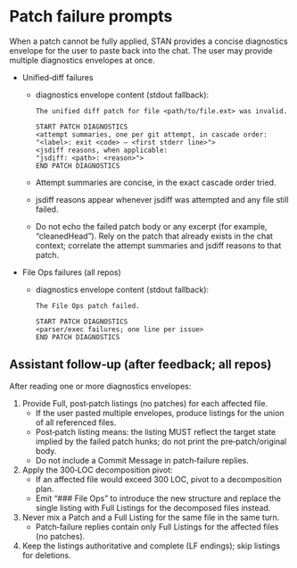 # Patch failure prompts

When a patch cannot be fully applied, STAN provides a concise diagnostics envelope for the user to paste back into the chat. The user may provide multiple diagnostics envelopes at once.

- Unified‑diff failures
  - diagnostics envelope content (stdout fallback):

    ```
    The unified diff patch for file <path/to/file.ext> was invalid.

    START PATCH DIAGNOSTICS
    <attempt summaries, one per git attempt, in cascade order:
    "<label>: exit <code> — <first stderr line>">
    <jsdiff reasons, when applicable:
    "jsdiff: <path>: <reason>">
    END PATCH DIAGNOSTICS
    ```

  - Attempt summaries are concise, in the exact cascade order tried.
  - jsdiff reasons appear whenever jsdiff was attempted and any file still failed.
  - Do not echo the failed patch body or any excerpt (for example, “cleanedHead”).
    Rely on the patch that already exists in the chat context; correlate the attempt
    summaries and jsdiff reasons to that patch.

- File Ops failures (all repos)
  - diagnostics envelope content (stdout fallback):

    ```
    The File Ops patch failed.

    START PATCH DIAGNOSTICS
    <parser/exec failures; one line per issue>
    END PATCH DIAGNOSTICS
    ```

## Assistant follow‑up (after feedback; all repos)

After reading one or more diagnostics envelopes:
1) Provide Full, post‑patch listings (no patches) for each affected file.
   - If the user pasted multiple envelopes, produce listings for the union of all referenced files.
   - Post‑patch listing means: the listing MUST reflect the target state implied by the failed patch hunks; do not print the pre‑patch/original body.
   - Do not include a Commit Message in patch‑failure replies.
2) Apply the 300‑LOC decomposition pivot:
   - If an affected file would exceed 300 LOC, pivot to a decomposition plan.
   - Emit “### File Ops” to introduce the new structure and replace the single listing with Full Listings for the decomposed files instead.
3) Never mix a Patch and a Full Listing for the same file in the same turn.
   - Patch‑failure replies contain only Full Listings for the affected files (no patches).
4) Keep the listings authoritative and complete (LF endings); skip listings for deletions.